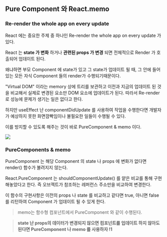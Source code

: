 ## Pure Component 와 React.memo

### Re-render the whole app on every update

React 에는 중요한 주제 중 하나인 Re-render the whole app on every update 가 있다.

React 는 **state 가 변화** 하거나 **관련된 props 가 변경** 되면 전체적으로 Render 가 호출되어 업데이트 된다.

왜냐하면 부모 Component 에 state가 있고 그 state가 업데이트 될 때, 그 안에 들어있는 모든 자식 Component 들의 render가 수행되기때문이다.

"Virtual DOM" 이라는 memory 상에 트리를 보관하고 이전과 지금의 업데이트 된 것을 비교해서 실제로 변경된 요소만 DOM 요소에 업데이트가 된다. 따라서 Re-render 로 성능에 문제가 생기는 일은 없다고 한다.

하지만 useEffect 난 componentDidUpdate 를 사용하여 작업을 수행한다면 개발자가 예상하지 못한 화면깜빡임이나 불필요한 일들이 수행될 수 있다.

이를 방지할 수 있도록 해주는 것이 바로 PureComponent & memo 이다.

![](https://media.vlpt.us/images/kihyeon8949/post/d6bbd9ad-2861-4d7d-ba49-a576244f9285/IMG_B1E7FE788E7E-1%203.jpeg)

### PureComponents & memo

PureComponent 는 해당 Component 의 state 나 props 에 변화가 없다면 render() 함수가 불려지지 않는다.

React.PureComponent 는 shouldComponentUpdate() 를 얕은 비교를 통해 구현해놓았다고 한다.
즉 오브젝트가 참조하는 레퍼런스 주소만을 비교하여 변경한다.

이 함수의 구현사항은 이전의 props 나 state 를 비교하고 같다면 true, 아니면 false 를 리턴하여 Component 가 업데이트 될 수 있게 한다.

> memo는 함수형 컴포넌트에서 PureComponent 와 같이 수행된다.

> **state 난 props의 데이터가 변경되지 않으면 컴포넌트를 업데이트 하지 않아도 된다면 PureComponent 나 memo 를 사용하자 !1**
